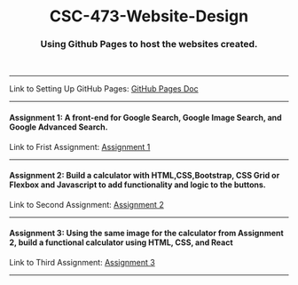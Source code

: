<h1 align="center"> CSC-473-Website-Design </h1>
<h3 align="center"> Using Github Pages to host the websites created. </h3>
<br>
<hr>
Link to Setting Up GitHub Pages: <a href="https://docs.github.com/en/pages/getting-started-with-github-pages/creating-a-github-pages-site"> GitHub Pages Doc </a> 
<br>
<hr>
<h4>Assignment 1: A front-end for Google Search, Google Image Search, and Google Advanced Search.</h4>
Link to Frist Assignment: <a href="https://jiac-lin.github.io/Web-Design/Assignment_1/"> Assignment 1 </a>
<hr>
<h4>Assignment 2: Build a calculator with HTML,CSS,Bootstrap, CSS Grid or Flexbox and Javascript to add functionality and logic to the buttons.</h4>
Link to Second Assignment: <a href="https://jiac-lin.github.io/Web-Design/Assignment_2/"> Assignment 2 </a>
<hr>
<h4>Assignment 3: Using the same image for the calculator from Assignment 2, build a functional calculator using HTML, CSS, and React</h4>
Link to Third Assignment: <a href="ttps://jiac-lin.github.io/Web-Design/Assignment_3/"> Assignment 3 </a>
<hr>